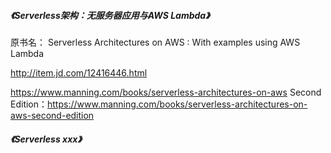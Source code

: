 ##### 《Serverless架构：无服务器应用与AWS Lambda》


原书名： Serverless Architectures on AWS : With examples using AWS Lambda


http://item.jd.com/12416446.html

https://www.manning.com/books/serverless-architectures-on-aws
Second Edition：https://www.manning.com/books/serverless-architectures-on-aws-second-edition


##### 《Serverless xxx》